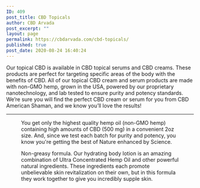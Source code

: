 ```yaml
---
ID: 409
post_title: CBD Topicals
author: CBD Arvada
post_excerpt: ""
layout: page
permalink: https://cbdarvada.com/cbd-topicals/
published: true
post_date: 2020-08-24 16:40:24
---
```

<!-- wp:paragraph -->
<p>Our topical CBD is available in CBD topical serums and CBD creams. These products are perfect for targeting specific areas of the body with the benefits of CBD. All of our topical CBD cream and serum products are made with non-GMO hemp, grown in the USA, powered by our proprietary nanotechnology, and lab tested to ensure purity and potency standards. We’re sure you will find the perfect CBD cream or serum for you from CBD American Shaman, and we know you’ll love the results!</p>
<!-- /wp:paragraph -->

<!-- wp:separator {"className":"is-style-wide"} -->
<hr class="wp-block-separator is-style-wide"/>
<!-- /wp:separator -->

<!-- wp:columns -->
<div class="wp-block-columns"><!-- wp:column -->
<div class="wp-block-column"><!-- wp:image {"align":"center","id":411,"sizeSlug":"thumbnail"} -->
<div class="wp-block-image"><figure class="aligncenter size-thumbnail"><img src="https://cbdarvada.com/wp-content/uploads/2020/08/anti-inflammatory-topical-cream-150x150.jpg" alt="" class="wp-image-411"/><figcaption>You get only the highest quality hemp oil (non-GMO hemp) containing high amounts of CBD (500 mg) in a convenient 2oz size. And, since we test each batch for purity and potency, you know you're getting the best of Nature enhanced by Science.</figcaption></figure></div>
<!-- /wp:image -->

<!-- wp:paragraph -->
<p></p>
<!-- /wp:paragraph --></div>
<!-- /wp:column -->

<!-- wp:column -->
<div class="wp-block-column"><!-- wp:image {"align":"center","id":412,"sizeSlug":"thumbnail"} -->
<div class="wp-block-image"><figure class="aligncenter size-thumbnail"><img src="https://cbdarvada.com/wp-content/uploads/2020/08/hydrating-body-lotion-150x150.png" alt="" class="wp-image-412"/><figcaption>Non-greasy formula. Our hydrating body lotion is an amazing combination of Ultra Concentrated Hemp Oil and other powerful natural ingredients. These ingredients each promote unbelievable skin revitalization on their own, but in this formula they work together to give you incredibly supple skin.</figcaption></figure></div>
<!-- /wp:image --></div>
<!-- /wp:column --></div>
<!-- /wp:columns -->